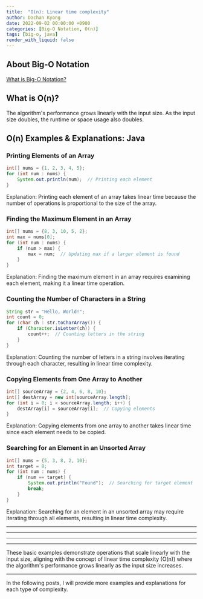 ```yaml
---
title:  "O(n): Linear time complexity"
author: Dachan Kyong
date: 2022-09-02 00:00:00 +0900
categories: [Big-O Notation, O(n)]
tags: [big-o, java]
render_with_liquid: false
---
```


## **About Big-O Notation**
[What is Big-O Notation?](https://dachan-kyong.github.io/posts/about-big-O-notation/)


## **What is O(n)?**
The algorithm's performance grows linearly with the input size. As the input size doubles, the runtime or space usage also doubles.



## **O(n) Examples & Explanations: Java**

### Printing Elements of an Array
```java
int[] nums = {1, 2, 3, 4, 5};
for (int num : nums) {
    System.out.println(num);  // Printing each element
}
```
Explanation: Printing each element of an array takes linear time because the number of operations is proportional to the size of the array.

### Finding the Maximum Element in an Array
```java
int[] nums = {8, 3, 10, 5, 2};
int max = nums[0];
for (int num : nums) {
    if (num > max) {
        max = num;  // Updating max if a larger element is found
    }
}
```
Explanation: Finding the maximum element in an array requires examining each element, making it a linear time operation.

### Counting the Number of Characters in a String
```java
String str = "Hello, World!";
int count = 0;
for (char ch : str.toCharArray()) {
    if (Character.isLetter(ch)) {
        count++;  // Counting letters in the string
    }
}
```
Explanation: Counting the number of letters in a string involves iterating through each character, resulting in linear time complexity.

### Copying Elements from One Array to Another
```java
int[] sourceArray = {2, 4, 6, 8, 10};
int[] destArray = new int[sourceArray.length];
for (int i = 0; i < sourceArray.length; i++) {
    destArray[i] = sourceArray[i];  // Copying elements
}
```
Explanation: Copying elements from one array to another takes linear time since each element needs to be copied.

### Searching for an Element in an Unsorted Array
```java
int[] nums = {5, 3, 8, 2, 10};
int target = 8;
for (int num : nums) {
    if (num == target) {
        System.out.println("Found");  // Searching for target element
        break;
    }
}
```
Explanation: Searching for an element in an unsorted array may require iterating through all elements, resulting in linear time complexity.


---
---
---
---
These basic examples demonstrate operations that scale linearly with the input size, aligning with the concept of linear time complexity (O(n)) where the algorithm's performance grows linearly as the input size increases.

---
In the following posts, I will provide more examples and explanations for each type of complexity.

